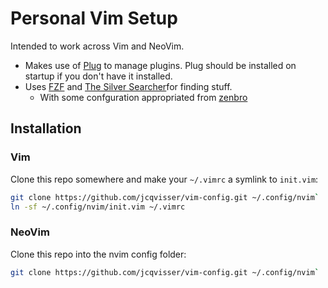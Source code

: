 # Personal Vim Setup

Intended to work across Vim and NeoVim.
- Makes use of [Plug](https://github.com/junegunn/vim-plug) to manage plugins. Plug should be installed on startup if you don't have it installed.
- Uses [FZF](https://github.com/junegunn/fzf) and [The Silver Searcher](https://github.com/ggreer/the_silver_searcher)for finding stuff.
  - With some confguration appropriated from [zenbro](https://github.com/zenbro/dotfiles/blob/master/.nvimrc)

## Installation
### Vim
Clone this repo somewhere and make your `~/.vimrc` a symlink to `init.vim`:
``` sh
git clone https://github.com/jcqvisser/vim-config.git ~/.config/nvim`
ln -sf ~/.config/nvim/init.vim ~/.vimrc
```

### NeoVim
Clone this repo into the nvim config folder:
``` sh
git clone https://github.com/jcqvisser/vim-config.git ~/.config/nvim`
```
